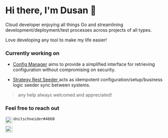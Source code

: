 # Hi there, I'm Dusan 👋

Cloud developer enjoying all things Go and streamlining development/deployment/test processes across projects of all types.

Love developing any tool to make my life easier!

### Currently working on

- [Config Manager](https://github.com/dnitsch/configmanager) aims to provide a simplified interface for retrieving configuration without compromising on security.

- [Strategy Rest Seeder ](https://github.com/dnitsch/reststrategy) acts as idempotent configuration/setup/business logic seeder sync between systems.

> any help always welcomed and appreciated!

### Feel free to reach out

<img align="left" alt="dnitsch | LinkedIn" width="22" src="https://cdn.jsdelivr.net/npm/simple-icons@v4/icons/discord.svg" /> `dnitschneider#4660`

[<img align="left" alt="dnitsch | LinkedIn" width="22" src="https://cdn.jsdelivr.net/npm/simple-icons@v4/icons/linkedin.svg" />][linkedin]

<!-- [1]: <nitschneiderd@gmail.com> "dnisch" -->
<!-- - [email](<nitschneiderd@gmail.com>) -->

<!-- [![](https://www.linkedin.com/in/dusannitschneider/)]
 -->
[twitter]: https://twitter.com/dnitschnei1
[linkedin]: https://www.linkedin.com/in/dusannitschneider/
